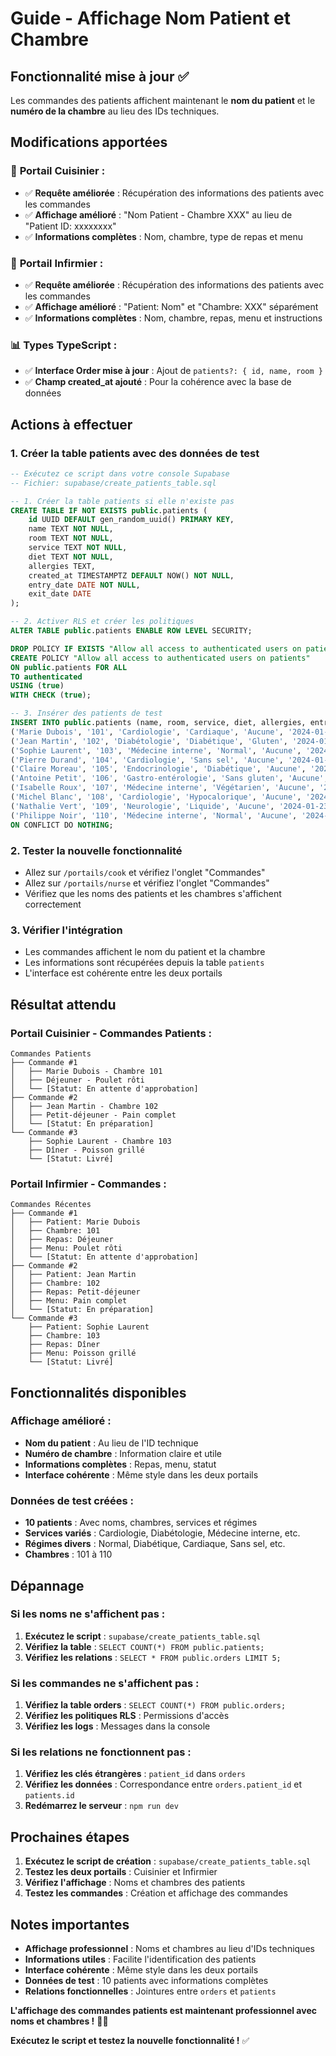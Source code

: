 # Guide - Affichage Nom Patient et Chambre

## Fonctionnalité mise à jour ✅

Les commandes des patients affichent maintenant le **nom du patient** et le **numéro de la chambre** au lieu des IDs techniques.

## Modifications apportées

### 🏥 **Portail Cuisinier :**
- ✅ **Requête améliorée** : Récupération des informations des patients avec les commandes
- ✅ **Affichage amélioré** : "Nom Patient - Chambre XXX" au lieu de "Patient ID: xxxxxxxx"
- ✅ **Informations complètes** : Nom, chambre, type de repas et menu

### 🏥 **Portail Infirmier :**
- ✅ **Requête améliorée** : Récupération des informations des patients avec les commandes
- ✅ **Affichage amélioré** : "Patient: Nom" et "Chambre: XXX" séparément
- ✅ **Informations complètes** : Nom, chambre, repas, menu et instructions

### 📊 **Types TypeScript :**
- ✅ **Interface Order mise à jour** : Ajout de `patients?: { id, name, room }`
- ✅ **Champ created_at ajouté** : Pour la cohérence avec la base de données

## Actions à effectuer

### 1. Créer la table patients avec des données de test
```sql
-- Exécutez ce script dans votre console Supabase
-- Fichier: supabase/create_patients_table.sql

-- 1. Créer la table patients si elle n'existe pas
CREATE TABLE IF NOT EXISTS public.patients (
    id UUID DEFAULT gen_random_uuid() PRIMARY KEY,
    name TEXT NOT NULL,
    room TEXT NOT NULL,
    service TEXT NOT NULL,
    diet TEXT NOT NULL,
    allergies TEXT,
    created_at TIMESTAMPTZ DEFAULT NOW() NOT NULL,
    entry_date DATE NOT NULL,
    exit_date DATE
);

-- 2. Activer RLS et créer les politiques
ALTER TABLE public.patients ENABLE ROW LEVEL SECURITY;

DROP POLICY IF EXISTS "Allow all access to authenticated users on patients" ON public.patients;
CREATE POLICY "Allow all access to authenticated users on patients"
ON public.patients FOR ALL
TO authenticated
USING (true)
WITH CHECK (true);

-- 3. Insérer des patients de test
INSERT INTO public.patients (name, room, service, diet, allergies, entry_date) VALUES
('Marie Dubois', '101', 'Cardiologie', 'Cardiaque', 'Aucune', '2024-01-15'),
('Jean Martin', '102', 'Diabétologie', 'Diabétique', 'Gluten', '2024-01-16'),
('Sophie Laurent', '103', 'Médecine interne', 'Normal', 'Aucune', '2024-01-17'),
('Pierre Durand', '104', 'Cardiologie', 'Sans sel', 'Aucune', '2024-01-18'),
('Claire Moreau', '105', 'Endocrinologie', 'Diabétique', 'Aucune', '2024-01-19'),
('Antoine Petit', '106', 'Gastro-entérologie', 'Sans gluten', 'Aucune', '2024-01-20'),
('Isabelle Roux', '107', 'Médecine interne', 'Végétarien', 'Aucune', '2024-01-21'),
('Michel Blanc', '108', 'Cardiologie', 'Hypocalorique', 'Aucune', '2024-01-22'),
('Nathalie Vert', '109', 'Neurologie', 'Liquide', 'Aucune', '2024-01-23'),
('Philippe Noir', '110', 'Médecine interne', 'Normal', 'Aucune', '2024-01-24')
ON CONFLICT DO NOTHING;
```

### 2. Tester la nouvelle fonctionnalité
- Allez sur `/portails/cook` et vérifiez l'onglet "Commandes"
- Allez sur `/portails/nurse` et vérifiez l'onglet "Commandes"
- Vérifiez que les noms des patients et les chambres s'affichent correctement

### 3. Vérifier l'intégration
- Les commandes affichent le nom du patient et la chambre
- Les informations sont récupérées depuis la table `patients`
- L'interface est cohérente entre les deux portails

## Résultat attendu

### **Portail Cuisinier - Commandes Patients :**
```
Commandes Patients
├── Commande #1
│   ├── Marie Dubois - Chambre 101
│   ├── Déjeuner - Poulet rôti
│   └── [Statut: En attente d'approbation]
├── Commande #2
│   ├── Jean Martin - Chambre 102
│   ├── Petit-déjeuner - Pain complet
│   └── [Statut: En préparation]
└── Commande #3
    ├── Sophie Laurent - Chambre 103
    ├── Dîner - Poisson grillé
    └── [Statut: Livré]
```

### **Portail Infirmier - Commandes :**
```
Commandes Récentes
├── Commande #1
│   ├── Patient: Marie Dubois
│   ├── Chambre: 101
│   ├── Repas: Déjeuner
│   ├── Menu: Poulet rôti
│   └── [Statut: En attente d'approbation]
├── Commande #2
│   ├── Patient: Jean Martin
│   ├── Chambre: 102
│   ├── Repas: Petit-déjeuner
│   ├── Menu: Pain complet
│   └── [Statut: En préparation]
└── Commande #3
    ├── Patient: Sophie Laurent
    ├── Chambre: 103
    ├── Repas: Dîner
    ├── Menu: Poisson grillé
    └── [Statut: Livré]
```

## Fonctionnalités disponibles

### **Affichage amélioré :**
- **Nom du patient** : Au lieu de l'ID technique
- **Numéro de chambre** : Information claire et utile
- **Informations complètes** : Repas, menu, statut
- **Interface cohérente** : Même style dans les deux portails

### **Données de test créées :**
- **10 patients** : Avec noms, chambres, services et régimes
- **Services variés** : Cardiologie, Diabétologie, Médecine interne, etc.
- **Régimes divers** : Normal, Diabétique, Cardiaque, Sans sel, etc.
- **Chambres** : 101 à 110

## Dépannage

### Si les noms ne s'affichent pas :
1. **Exécutez le script** : `supabase/create_patients_table.sql`
2. **Vérifiez la table** : `SELECT COUNT(*) FROM public.patients;`
3. **Vérifiez les relations** : `SELECT * FROM public.orders LIMIT 5;`

### Si les commandes ne s'affichent pas :
1. **Vérifiez la table orders** : `SELECT COUNT(*) FROM public.orders;`
2. **Vérifiez les politiques RLS** : Permissions d'accès
3. **Vérifiez les logs** : Messages dans la console

### Si les relations ne fonctionnent pas :
1. **Vérifiez les clés étrangères** : `patient_id` dans `orders`
2. **Vérifiez les données** : Correspondance entre `orders.patient_id` et `patients.id`
3. **Redémarrez le serveur** : `npm run dev`

## Prochaines étapes

1. **Exécutez le script de création** : `supabase/create_patients_table.sql`
2. **Testez les deux portails** : Cuisinier et Infirmier
3. **Vérifiez l'affichage** : Noms et chambres des patients
4. **Testez les commandes** : Création et affichage des commandes

## Notes importantes

- **Affichage professionnel** : Noms et chambres au lieu d'IDs techniques
- **Informations utiles** : Facilite l'identification des patients
- **Interface cohérente** : Même style dans les deux portails
- **Données de test** : 10 patients avec informations complètes
- **Relations fonctionnelles** : Jointures entre `orders` et `patients`

**L'affichage des commandes patients est maintenant professionnel avec noms et chambres !** 🏥👥

**Exécutez le script et testez la nouvelle fonctionnalité !** ✅


